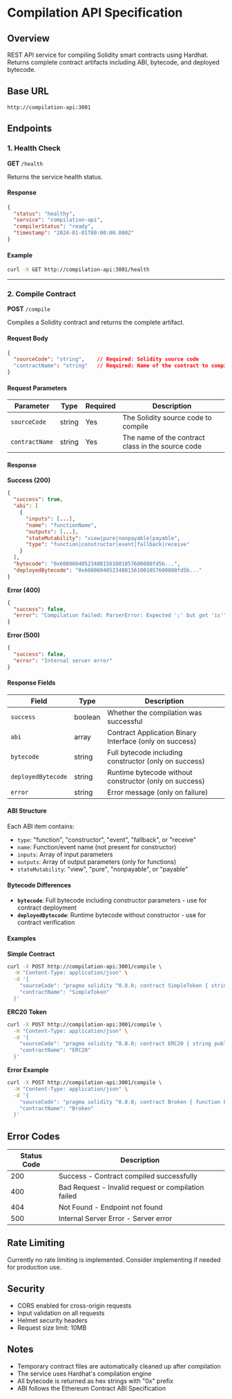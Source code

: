 # Compilation API Specification

## Overview
REST API service for compiling Solidity smart contracts using Hardhat. Returns complete contract artifacts including ABI, bytecode, and deployed bytecode.

## Base URL
```
http://compilation-api:3001
```

## Endpoints

### 1. Health Check

**GET** `/health`

Returns the service health status.

#### Response
```json
{
  "status": "healthy",
  "service": "compilation-api",
  "compilerStatus": "ready",
  "timestamp": "2024-01-01T00:00:00.000Z"
}
```

#### Example
```bash
curl -X GET http://compilation-api:3001/health
```

---

### 2. Compile Contract

**POST** `/compile`

Compiles a Solidity contract and returns the complete artifact.

#### Request Body
```json
{
  "sourceCode": "string",    // Required: Solidity source code
  "contractName": "string"   // Required: Name of the contract to compile
}
```

#### Request Parameters

| Parameter | Type | Required | Description |
|-----------|------|----------|-------------|
| `sourceCode` | string | Yes | The Solidity source code to compile |
| `contractName` | string | Yes | The name of the contract class in the source code |

#### Response

**Success (200)**
```json
{
  "success": true,
  "abi": [
    {
      "inputs": [...],
      "name": "functionName",
      "outputs": [...],
      "stateMutability": "view|pure|nonpayable|payable",
      "type": "function|constructor|event|fallback|receive"
    }
  ],
  "bytecode": "0x608060405234801561001057600080fd5b...",
  "deployedBytecode": "0x608060405234801561001057600080fd5b..."
}
```

**Error (400)**
```json
{
  "success": false,
  "error": "Compilation failed: ParserError: Expected ';' but got 'is'"
}
```

**Error (500)**
```json
{
  "success": false,
  "error": "Internal server error"
}
```

#### Response Fields

| Field | Type | Description |
|-------|------|-------------|
| `success` | boolean | Whether the compilation was successful |
| `abi` | array | Contract Application Binary Interface (only on success) |
| `bytecode` | string | Full bytecode including constructor (only on success) |
| `deployedBytecode` | string | Runtime bytecode without constructor (only on success) |
| `error` | string | Error message (only on failure) |

#### ABI Structure

Each ABI item contains:
- `type`: "function", "constructor", "event", "fallback", or "receive"
- `name`: Function/event name (not present for constructor)
- `inputs`: Array of input parameters
- `outputs`: Array of output parameters (only for functions)
- `stateMutability`: "view", "pure", "nonpayable", or "payable"

#### Bytecode Differences

- **`bytecode`**: Full bytecode including constructor parameters - use for contract deployment
- **`deployedBytecode`**: Runtime bytecode without constructor - use for contract verification

#### Examples

**Simple Contract**
```bash
curl -X POST http://compilation-api:3001/compile \
  -H "Content-Type: application/json" \
  -d '{
    "sourceCode": "pragma solidity ^0.8.0; contract SimpleToken { string public name; constructor(string memory _name) { name = _name; } }",
    "contractName": "SimpleToken"
  }'
```

**ERC20 Token**
```bash
curl -X POST http://compilation-api:3001/compile \
  -H "Content-Type: application/json" \
  -d '{
    "sourceCode": "pragma solidity ^0.8.0; contract ERC20 { string public name; string public symbol; uint8 public decimals; uint256 public totalSupply; mapping(address => uint256) public balanceOf; event Transfer(address indexed from, address indexed to, uint256 value); constructor(string memory _name, string memory _symbol, uint8 _decimals, uint256 _totalSupply) { name = _name; symbol = _symbol; decimals = _decimals; totalSupply = _totalSupply; balanceOf[msg.sender] = _totalSupply; } function transfer(address to, uint256 value) public returns (bool) { require(balanceOf[msg.sender] >= value, \"Insufficient balance\"); balanceOf[msg.sender] -= value; balanceOf[to] += value; emit Transfer(msg.sender, to, value); return true; } }",
    "contractName": "ERC20"
  }'
```

**Error Example**
```bash
curl -X POST http://compilation-api:3001/compile \
  -H "Content-Type: application/json" \
  -d '{
    "sourceCode": "pragma solidity ^0.8.0; contract Broken { function broken() { this is invalid; } }",
    "contractName": "Broken"
  }'
```

## Error Codes

| Status Code | Description |
|-------------|-------------|
| 200 | Success - Contract compiled successfully |
| 400 | Bad Request - Invalid request or compilation failed |
| 404 | Not Found - Endpoint not found |
| 500 | Internal Server Error - Server error |

## Rate Limiting
Currently no rate limiting is implemented. Consider implementing if needed for production use.

## Security
- CORS enabled for cross-origin requests
- Input validation on all requests
- Helmet security headers
- Request size limit: 10MB

## Notes
- Temporary contract files are automatically cleaned up after compilation
- The service uses Hardhat's compilation engine
- All bytecode is returned as hex strings with "0x" prefix
- ABI follows the Ethereum Contract ABI Specification 